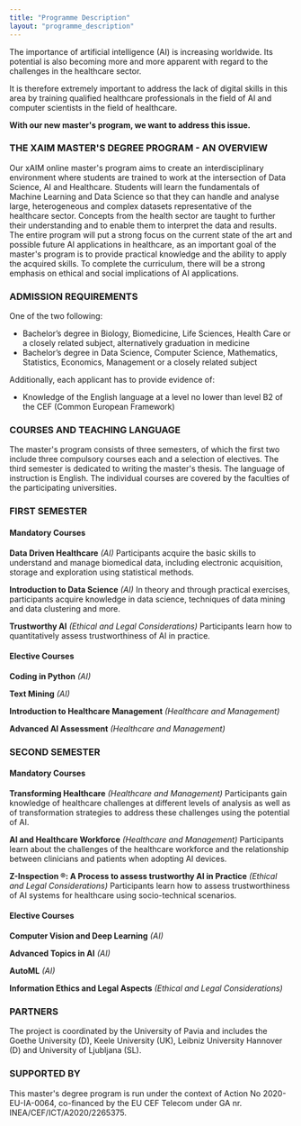 ```yaml
---
title: "Programme Description"
layout: "programme_description"
---
```


The importance of artificial intelligence (AI) is increasing worldwide. Its potential is also becoming more and more apparent with regard to the challenges in the healthcare sector.

It is therefore extremely important to address the lack of digital skills in this area by training qualified healthcare professionals in the field of AI and computer scientists in the field of healthcare.

**With our new master's program, we want to address this issue.**

### THE XAIM MASTER'S DEGREE PROGRAM - AN OVERVIEW

Our xAIM online master's program aims to create an interdisciplinary environment where students are trained to work at the intersection of Data Science, AI and Healthcare. Students will learn the fundamentals of Machine Learning and Data Science so that they can handle and analyse large, heterogeneous and complex datasets representative of the healthcare sector. Concepts from the health sector are taught to further their understanding and to enable them to interpret the data and results. The entire program will put a strong focus on the current state of the art and possible future AI applications in healthcare, as an important goal of the master's program is to provide practical knowledge and the ability to apply the acquired skills. To complete the curriculum, there will be a strong emphasis on ethical and social implications of AI applications.

### ADMISSION REQUIREMENTS

One of the two following:
- Bachelor’s degree in Biology, Biomedicine, Life Sciences, Health Care or a closely related subject, alternatively graduation in medicine
- Bachelor’s degree in Data Science, Computer Science, Mathematics, Statistics, Economics, Management or a closely related subject

Additionally, each applicant has to provide evidence of:
- Knowledge of the English language at a level no lower than level B2 of the CEF (Common European Framework)

### COURSES AND TEACHING LANGUAGE

The master's program consists of three semesters, of which the first two include three compulsory courses each and a selection of electives. The third semester is dedicated to writing the master's thesis. The language of instruction is English. The individual courses are covered by the faculties of the participating universities.

### FIRST SEMESTER

#### Mandatory Courses

**Data Driven Healthcare** *(AI)*
Participants acquire the basic skills to understand and manage biomedical data, including electronic acquisition, storage and exploration using statistical methods.

**Introduction to Data Science** *(AI)*
In theory and through practical exercises, participants acquire knowledge in data science, techniques of data mining and data clustering and more.

**Trustworthy AI** *(Ethical and Legal Considerations)*
Participants learn how to quantitatively assess trustworthiness of AI in practice.

#### Elective Courses

**Coding in Python** *(AI)*

**Text Mining** *(AI)*

**Introduction to Healthcare Management** *(Healthcare and Management)*

**Advanced AI Assessment** *(Healthcare and Management)*

### SECOND SEMESTER

#### Mandatory Courses

**Transforming Healthcare** *(Healthcare and Management)*
Participants gain knowledge of healthcare challenges at different levels of analysis as well as of transformation strategies to address these challenges using the potential of AI.

**AI and Healthcare Workforce** *(Healthcare and Management)*
Participants learn about the challenges of the healthcare workforce and the relationship between clinicians and patients when adopting AI devices.

**Z-Inspection &reg;: A Process to assess trustworthy AI in Practice** *(Ethical and Legal Considerations)*
Participants learn how to assess trustworthiness of AI systems for healthcare using socio-technical scenarios.

#### Elective Courses

**Computer Vision and Deep Learning** *(AI)*

**Advanced Topics in AI** *(AI)*

**AutoML** *(AI)*

**Information Ethics and Legal Aspects** *(Ethical and Legal Considerations)*

### PARTNERS

The project is coordinated by the University of Pavia and includes the Goethe University (D), Keele University (UK), Leibniz University Hannover (D) and University of Ljubljana (SL).

### SUPPORTED BY

This master's degree program is run under the context of Action No 2020-EU-IA-0064, co-financed by the EU CEF Telecom under GA nr. INEA/CEF/ICT/A2020/2265375.

